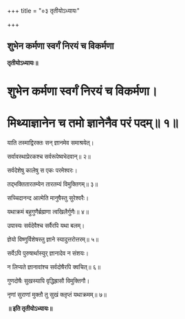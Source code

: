 +++
title = "०३ तृतीयोऽध्यायः"

+++


## शुभेन कर्मणा स्वर्गं निरयं च विकर्मणा

**तृतीयोऽध्यायः॥**

# शुभेन कर्मणा स्वर्गं निरयं च विकर्मणा।

# मिथ्याज्ञानेन च तमो ज्ञानेनैव परं पदम्‌॥ १॥

याति तस्माद्विरक्तः सन्‌ ज्ञानमेव समाश्रयेत्‌।

सर्वावस्थाप्रेरकश्च सर्वरूपेष्वभेदवान्‌॥ २॥

सर्वदेशेषु कालेषु स एकः परमेश्वरः।

तद्भक्तितारतम्येन तारतम्यं विमुक्तिगम्‌॥ ३॥

सच्चिदानन्द आत्मेति मानुषैस्तु सुरेश्वरैः।

यथाक्रमं बहुगुणैर्ब्रह्मणा त्वखिलैर्गुणैः॥ ४॥

उपास्यः सर्वदेवैश्च सर्वैरपि यथा बलम्‌।

ज्ञेयो विष्णुर्विशेषस्तु ज्ञाने स्यादुत्तरोत्तरम्॥ ५॥

सर्वेऽपि पुरुषार्थास्युर् ज्ञानादेव न संशयः।

न लिप्यते ज्ञानावांश्च सर्वदोषैरपि क्वचित्‌॥ ६॥

गुणदोषैः सुखस्यापि वृद्धिह्रासौ विमुक्तिगौ।

नृणां सुराणां मुक्तौ तु सुखं क्लृप्तं यथाक्रमम्‌॥ ७॥

**॥ इति तृतीयोऽध्यायः॥**

